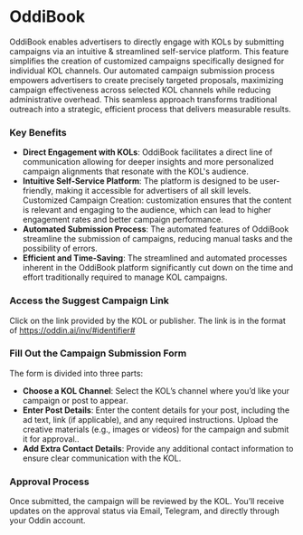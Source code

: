 # OddiBook

OddiBook enables advertisers to directly engage with KOLs by submitting campaigns via an intuitive & streamlined self-service platform. This feature simplifies the creation of customized campaigns specifically designed for individual KOL channels. Our automated campaign submission process empowers advertisers to create precisely targeted proposals, maximizing campaign effectiveness across selected KOL channels while reducing administrative overhead. This seamless approach transforms traditional outreach into a strategic, efficient process that delivers measurable results.

### Key Benefits

- **Direct Engagement with KOLs**: OddiBook facilitates a direct line of communication allowing for deeper insights and more personalized campaign alignments that resonate with the KOL's audience.
- **Intuitive Self-Service Platform**: The platform is designed to be user-friendly, making it accessible for advertisers of all skill levels.
  Customized Campaign Creation: customization ensures that the content is relevant and engaging to the audience, which can lead to higher engagement rates and better campaign performance.
- **Automated Submission Process**: The automated features of OddiBook streamline the submission of campaigns, reducing manual tasks and the possibility of errors.
- **Efficient and Time-Saving**: The streamlined and automated processes inherent in the OddiBook platform significantly cut down on the time and effort traditionally required to manage KOL campaigns.

### Access the Suggest Campaign Link

Click on the link provided by the KOL or publisher. The link is in the format of https://oddin.ai/inv/#identifier#

### Fill Out the Campaign Submission Form

The form is divided into three parts:

- **Choose a KOL Channel**: Select the KOL’s channel where you’d like your campaign or post to appear.
- **Enter Post Details**: Enter the content details for your post, including the ad text, link (if applicable), and any required instructions. Upload the creative materials (e.g., images or videos) for the campaign and submit it for approval..
- **Add Extra Contact Details**: Provide any additional contact information to ensure clear communication with the KOL.

<!-- ![Order Extra Info](/img/oddin-suggest-part-1.jpg)

![Order Post Details](/img/oddin-suggest-part-2.jpg) -->

### Approval Process

Once submitted, the campaign will be reviewed by the KOL. You’ll receive updates on the approval status via Email, Telegram, and directly through your Oddin account.
